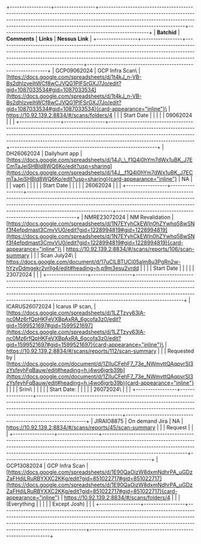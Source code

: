+-----------------+-----------------+-----------------------------------------------------------------------------------------------------------------------------------------------------------------------------------------------------------------------------------------------------------------------------+-------------------------------------------------------------+
| **Batchid**     | **Comments**    | **Links**                                                                                                                                                                                                                                                                   | **Nessus Link**                                             |
+-----------------+-----------------+-----------------------------------------------------------------------------------------------------------------------------------------------------------------------------------------------------------------------------------------------------------------------------+-------------------------------------------------------------+
| GCP09062024     | GCP Infra Scan\ | [https://docs.google.com/spreadsheets/d/1t4kJ_n-VB-Bs2dhIzveihWCf8wCJVQG1PIFSrGXJ7Jo/edit?gid=1087033534#gid=1087033534](https://docs.google.com/spreadsheets/d/1t4kJ_n-VB-Bs2dhIzveihWCf8wCJVQG1PIFSrGXJ7Jo/edit?gid=1087033534#gid=1087033534){card-appearance="inline"}\ | <https://10.92.139.2:8834/#/scans/folders/4>                |
|                 | Start Date      |                                                                                                                                                                                                                                                                             |                                                             |
|                 | 09062024        |                                                                                                                                                                                                                                                                             |                                                             |
+-----------------+-----------------+-----------------------------------------------------------------------------------------------------------------------------------------------------------------------------------------------------------------------------------------------------------------------------+-------------------------------------------------------------+
| DH26062024      | Dailyhunt app   | [https://docs.google.com/spreadsheets/d/14J\_\_f1Q4i0hYm7dWx1uBK_J7ECmTaJeiSHBId8WQ6Ko/edit?usp=sharing](https://docs.google.com/spreadsheets/d/14J__f1Q4i0hYm7dWx1uBK_J7ECmTaJeiSHBId8WQ6Ko/edit?usp=sharing){card-appearance="inline"}                                    | NA                                                          |
|                 | vapt\           |                                                                                                                                                                                                                                                                             |                                                             |
|                 | Start Date      |                                                                                                                                                                                                                                                                             |                                                             |
|                 | 26062024        |                                                                                                                                                                                                                                                                             |                                                             |
+-----------------+-----------------+-----------------------------------------------------------------------------------------------------------------------------------------------------------------------------------------------------------------------------------------------------------------------------+-------------------------------------------------------------+
| NMRE23072024    | NM Revalidation | [https://docs.google.com/spreadsheets/d/1N7EYyhCkEWln0hZYwhq58wSNf3f4efpdmast3CmvVU0/edit?gid=1228994819#gid=1228994819](https://docs.google.com/spreadsheets/d/1N7EYyhCkEWln0hZYwhq58wSNf3f4efpdmast3CmvVU0/edit?gid=1228994819#gid=1228994819){card-appearance="inline"}\ | <https://10.92.139.2:8834/#/scans/reports/106/scan-summary> |
|                 | Scan July24\    | <https://docs.google.com/document/d/17uClLBTUCi05alm8u3PgRn2w-hYzyDdmgekr2vrllg4/edit#heading=h.p9m3esu2vrdd>                                                                                                                                                               |                                                             |
|                 | Start Date      |                                                                                                                                                                                                                                                                             |                                                             |
|                 | 23072024        |                                                                                                                                                                                                                                                                             |                                                             |
+-----------------+-----------------+-----------------------------------------------------------------------------------------------------------------------------------------------------------------------------------------------------------------------------------------------------------------------------+-------------------------------------------------------------+
| ICARUS26072024  | Icarus IP scan, | [https://docs.google.com/spreadsheets/d/1LZTzyy63lA-nc0Mz6rfQpHKFeVXBpAxRA_6gcofa3z0/edit?gid=1599521697#gid=1599521697](https://docs.google.com/spreadsheets/d/1LZTzyy63lA-nc0Mz6rfQpHKFeVXBpAxRA_6gcofa3z0/edit?gid=1599521697#gid=1599521697){card-appearance="inline"}\ | <https://10.92.139.2:8834/#/scans/reports/112/scan-summary> |
|                 | Requested by    | [https://docs.google.com/document/d/1ZIIuCFehF7_73e_NWmvttQAqpvrSI3zYsfeyhFqBauw/edit#heading=h.i4wo6jgrb39b](https://docs.google.com/document/d/1ZIIuCFehF7_73e_NWmvttQAqpvrSI3zYsfeyhFqBauw/edit#heading=h.i4wo6jgrb39b){card-appearance="inline"}                        |                                                             |
|                 | Srini\          |                                                                                                                                                                                                                                                                             |                                                             |
|                 | Start Date:     |                                                                                                                                                                                                                                                                             |                                                             |
|                 | 26072024\       |                                                                                                                                                                                                                                                                             |                                                             |
+-----------------+-----------------+-----------------------------------------------------------------------------------------------------------------------------------------------------------------------------------------------------------------------------------------------------------------------------+-------------------------------------------------------------+
| JIRAIO8875      | On demand Jira  | NA                                                                                                                                                                                                                                                                          | <https://10.92.139.2:8834/#/scans/reports/45/scan-summary>  |
|                 | Request         |                                                                                                                                                                                                                                                                             |                                                             |
+-----------------+-----------------+-----------------------------------------------------------------------------------------------------------------------------------------------------------------------------------------------------------------------------------------------------------------------------+-------------------------------------------------------------+
| GCP13082024     | GCP Infra Scan  | [https://docs.google.com/spreadsheets/d/1E90QaOizW8dxmNdhrPA_uGDzZaFHdiLRuRBYXXC2KKg/edit?gid=851022717#gid=851022717](https://docs.google.com/spreadsheets/d/1E90QaOizW8dxmNdhrPA_uGDzZaFHdiLRuRBYXXC2KKg/edit?gid=851022717#gid=851022717){card-appearance="inline"}      | <https://10.92.139.2:8834/#/scans/folders/4>                |
|                 | (Everything     |                                                                                                                                                                                                                                                                             |                                                             |
|                 | Except Josh)    |                                                                                                                                                                                                                                                                             |                                                             |
+-----------------+-----------------+-----------------------------------------------------------------------------------------------------------------------------------------------------------------------------------------------------------------------------------------------------------------------------+-------------------------------------------------------------+
